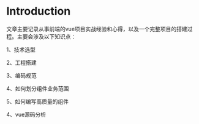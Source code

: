 # Introduction

文章主要记录从事前端的vue项目实战经验和心得，以及一个完整项目的搭建过程。主要会涉及以下知识点：

1、技术选型

2、工程搭建

3、编码规范

4、如何划分组件业务范围

5、如何编写高质量的组件

4、vue源码分析

